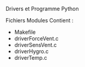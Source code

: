 Drivers et Programme Python

Fichiers Modules
Contient :
- Makefile
- driverForceVent.c
- driverSensVent.c
- driverHygro.c
- driverTemp.c

